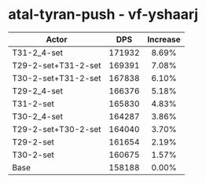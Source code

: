 # atal-tyran-push - vf-yshaarj
| Actor | DPS | Increase |
|---|:---:|:---:|
|T31-2_4-set|171932|8.69%|
|T29-2-set+T31-2-set|169391|7.08%|
|T30-2-set+T31-2-set|167838|6.10%|
|T29-2_4-set|166376|5.18%|
|T31-2-set|165830|4.83%|
|T30-2_4-set|164287|3.86%|
|T29-2-set+T30-2-set|164040|3.70%|
|T29-2-set|161654|2.19%|
|T30-2-set|160675|1.57%|
|Base|158188|0.00%|

